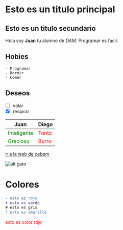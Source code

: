 # Esto es un titulo principal

## Esto es un titulo secundario

Hola soy **Juan** tu alumno de *DAM*. Programar es facil.

## Hobies

    - Programar
    - Dormir
    - Comer

## Deseos

- [ ] volar
- [x] respirar

|    Juan       |   Diego       |
|---------------|---------------|
|  <span style="color:green">Inteligente  |   <span style="color:red">Tonto       |
|   <span style="color:green">Gracioso    |    <span style="color:red">Burro      |

[ir a la web de cebem](https://cebem.es)

![alt gato](https://estaticos-cdn.prensaiberica.es/clip/4e1211c1-1520-41a7-aabb-42c2e03d1731_alta-libre-aspect-ratio_default_0.jpg)

# Colores

```diff
- esto es rojo
+ esto es verde
# esto es gris
! esto es amarillo
```

<span style="color:red">
esto es color rojo
</span>